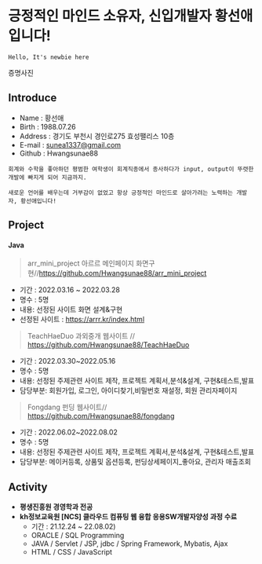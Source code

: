 # 긍정적인 마인드 소유자, 신입개발자 황선애입니다!  
```Hello, It's newbie here```
 
증명사진
 
## Introduce 
* Name : 황선애
* Birth : 1988.07.26
* Address : 경기도 부천시 경인로275 효성팰리스 10층 
* E-mail : sunea1337@gmail.com
* Github : Hwangsunae88 

``` 
회계와 수학을 좋아하던 평범한 여학생이 회계직종에서 종사하다가 input, output이 뚜렷한 개발에 빠지게 되어 지금까지.
 
새로운 언어를 배우는데 거부감이 없었고 항상 긍정적인 마인드로 살아가려는 노력하는 개발자, 황선애입니다!
```

## Project 

#### Java

> arr_mini_project 아르르 메인페이지 화면구현//https://github.com/Hwangsunae88/arr_mini_project
 + 기간 : 2022.03.16 ~ 2022.03.28
 + 명수 : 5명
 + 내용: 선정된 사이트 화면 설계&구현
 + 선정된 사이트 : https://arrr.kr/index.html
 
> TeachHaeDuo 과외중개 웹사이트 // https://github.com/Hwangsunae88/TeachHaeDuo
 + 기간 : 2022.03.30~2022.05.16
 + 명수 : 5명
 + 내용: 선정된 주제관련 사이트 제작, 프로젝트 계획서,분석&설계, 구현&테스트,발표
 + 담당부분: 회원가입, 로그인, 아이디찾기,비밀번호 재설정, 회원 관리자페이지
 
> Fongdang 펀딩 웹사이트// https://github.com/Hwangsunae88/fongdang
 + 기간 : 2022.06.02~2022.08.02
 + 명수 : 5명
 + 내용: 선정된 주제관련 사이트 제작, 프로젝트 계획서,분석&설계, 구현&테스트,발표
 + 담당부분: 메이커등록, 상품및 옵션등록, 펀딩상세페이지_좋아요, 관리자 매출조회

## Activity

+ **평생진흥원 경영학과 전공**
+ **kh정보교육원 [NCS] 클라우드 컴퓨팅 웹 융합 응용SW개발자양성 과정 수료**
   + 기간 : 21.12.24 ~ 22.08.02)
   + ORACLE / SQL Programming
   + JAVA / Servlet / JSP, jdbc / Spring Framework, Mybatis, Ajax
   + HTML / CSS / JavaScript
